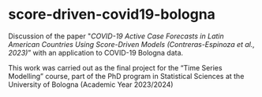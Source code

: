 # score-driven-covid19-bologna
Discussion of the paper "*COVID-19 Active Case Forecasts in Latin American Countries Using Score-Driven Models (Contreras-Espinoza et al., 2023)*” with an application to COVID-19 Bologna data.

This work was carried out as the final project for the “Time Series Modelling” course, part of the PhD program in Statistical Sciences at the University of Bologna (Academic Year 2023/2024)
